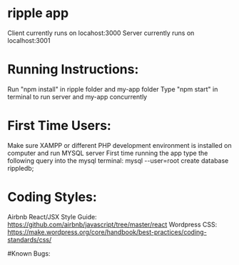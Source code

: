 # ripple app

Client currently runs on locahost:3000
Server currently runs on localhost:3001

# Running Instructions:
Run "npm install" in ripple folder and my-app folder
Type "npm start" in terminal to run server and my-app concurrently

# First Time Users:
Make sure XAMPP or different PHP development environment is installed on computer and run MYSQL server
First time running the app type the following query into the mysql terminal: mysql --user=root create database rippledb;

# Coding Styles:
Airbnb React/JSX Style Guide: https://github.com/airbnb/javascript/tree/master/react
Wordpress CSS: https://make.wordpress.org/core/handbook/best-practices/coding-standards/css/

#Known Bugs:
